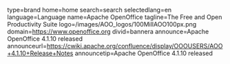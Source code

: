 type=brand
home=home
search=search
selectedlang=en
language=Language
name=Apache OpenOffice
tagline=The Free and Open Productivity Suite
logo=/images/AOO_logos/100MillAOO100px.png
domain=https://www.openoffice.org
divid=bannera
announce=Apache OpenOffice 4.1.10 released
announceurl=https://cwiki.apache.org/confluence/display/OOOUSERS/AOO+4.1.10+Release+Notes
announcetip=Apache OpenOffice 4.1.10 released
~~~~~~
